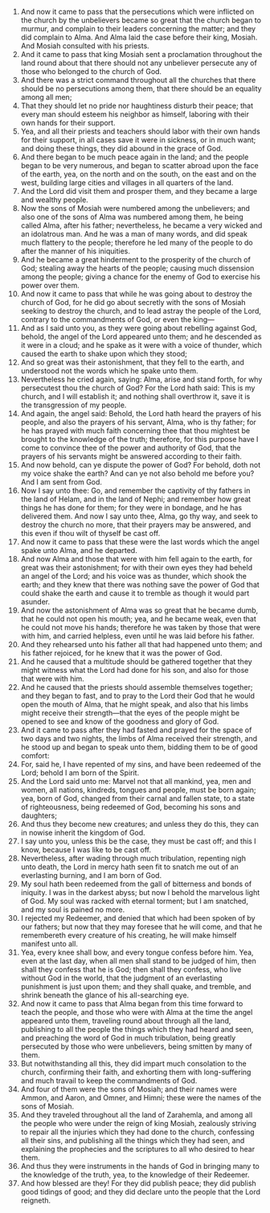 1. And now it came to pass that the persecutions which were inflicted on the church by the unbelievers became so great that the church began to murmur, and complain to their leaders concerning the matter; and they did complain to Alma. And Alma laid the case before their king, Mosiah. And Mosiah consulted with his priests.
2. And it came to pass that king Mosiah sent a proclamation throughout the land round about that there should not any unbeliever persecute any of those who belonged to the church of God.
3. And there was a strict command throughout all the churches that there should be no persecutions among them, that there should be an equality among all men;
4. That they should let no pride nor haughtiness disturb their peace; that every man should esteem his neighbor as himself, laboring with their own hands for their support.
5. Yea, and all their priests and teachers should labor with their own hands for their support, in all cases save it were in sickness, or in much want; and doing these things, they did abound in the grace of God.
6. And there began to be much peace again in the land; and the people began to be very numerous, and began to scatter abroad upon the face of the earth, yea, on the north and on the south, on the east and on the west, building large cities and villages in all quarters of the land.
7. And the Lord did visit them and prosper them, and they became a large and wealthy people.
8. Now the sons of Mosiah were numbered among the unbelievers; and also one of the sons of Alma was numbered among them, he being called Alma, after his father; nevertheless, he became a very wicked and an idolatrous man. And he was a man of many words, and did speak much flattery to the people; therefore he led many of the people to do after the manner of his iniquities.
9. And he became a great hinderment to the prosperity of the church of God; stealing away the hearts of the people; causing much dissension among the people; giving a chance for the enemy of God to exercise his power over them.
10. And now it came to pass that while he was going about to destroy the church of God, for he did go about secretly with the sons of Mosiah seeking to destroy the church, and to lead astray the people of the Lord, contrary to the commandments of God, or even the king—
11. And as I said unto you, as they were going about rebelling against God, behold, the angel of the Lord appeared unto them; and he descended as it were in a cloud; and he spake as it were with a voice of thunder, which caused the earth to shake upon which they stood;
12. And so great was their astonishment, that they fell to the earth, and understood not the words which he spake unto them.
13. Nevertheless he cried again, saying: Alma, arise and stand forth, for why persecutest thou the church of God? For the Lord hath said: This is my church, and I will establish it; and nothing shall overthrow it, save it is the transgression of my people.
14. And again, the angel said: Behold, the Lord hath heard the prayers of his people, and also the prayers of his servant, Alma, who is thy father; for he has prayed with much faith concerning thee that thou mightest be brought to the knowledge of the truth; therefore, for this purpose have I come to convince thee of the power and authority of God, that the prayers of his servants might be answered according to their faith.
15. And now behold, can ye dispute the power of God? For behold, doth not my voice shake the earth? And can ye not also behold me before you? And I am sent from God.
16. Now I say unto thee: Go, and remember the captivity of thy fathers in the land of Helam, and in the land of Nephi; and remember how great things he has done for them; for they were in bondage, and he has delivered them. And now I say unto thee, Alma, go thy way, and seek to destroy the church no more, that their prayers may be answered, and this even if thou wilt of thyself be cast off.
17. And now it came to pass that these were the last words which the angel spake unto Alma, and he departed.
18. And now Alma and those that were with him fell again to the earth, for great was their astonishment; for with their own eyes they had beheld an angel of the Lord; and his voice was as thunder, which shook the earth; and they knew that there was nothing save the power of God that could shake the earth and cause it to tremble as though it would part asunder.
19. And now the astonishment of Alma was so great that he became dumb, that he could not open his mouth; yea, and he became weak, even that he could not move his hands; therefore he was taken by those that were with him, and carried helpless, even until he was laid before his father.
20. And they rehearsed unto his father all that had happened unto them; and his father rejoiced, for he knew that it was the power of God.
21. And he caused that a multitude should be gathered together that they might witness what the Lord had done for his son, and also for those that were with him.
22. And he caused that the priests should assemble themselves together; and they began to fast, and to pray to the Lord their God that he would open the mouth of Alma, that he might speak, and also that his limbs might receive their strength—that the eyes of the people might be opened to see and know of the goodness and glory of God.
23. And it came to pass after they had fasted and prayed for the space of two days and two nights, the limbs of Alma received their strength, and he stood up and began to speak unto them, bidding them to be of good comfort:
24. For, said he, I have repented of my sins, and have been redeemed of the Lord; behold I am born of the Spirit.
25. And the Lord said unto me: Marvel not that all mankind, yea, men and women, all nations, kindreds, tongues and people, must be born again; yea, born of God, changed from their carnal and fallen state, to a state of righteousness, being redeemed of God, becoming his sons and daughters;
26. And thus they become new creatures; and unless they do this, they can in nowise inherit the kingdom of God.
27. I say unto you, unless this be the case, they must be cast off; and this I know, because I was like to be cast off.
28. Nevertheless, after wading through much tribulation, repenting nigh unto death, the Lord in mercy hath seen fit to snatch me out of an everlasting burning, and I am born of God.
29. My soul hath been redeemed from the gall of bitterness and bonds of iniquity. I was in the darkest abyss; but now I behold the marvelous light of God. My soul was racked with eternal torment; but I am snatched, and my soul is pained no more.
30. I rejected my Redeemer, and denied that which had been spoken of by our fathers; but now that they may foresee that he will come, and that he remembereth every creature of his creating, he will make himself manifest unto all.
31. Yea, every knee shall bow, and every tongue confess before him. Yea, even at the last day, when all men shall stand to be judged of him, then shall they confess that he is God; then shall they confess, who live without God in the world, that the judgment of an everlasting punishment is just upon them; and they shall quake, and tremble, and shrink beneath the glance of his all-searching eye.
32. And now it came to pass that Alma began from this time forward to teach the people, and those who were with Alma at the time the angel appeared unto them, traveling round about through all the land, publishing to all the people the things which they had heard and seen, and preaching the word of God in much tribulation, being greatly persecuted by those who were unbelievers, being smitten by many of them.
33. But notwithstanding all this, they did impart much consolation to the church, confirming their faith, and exhorting them with long-suffering and much travail to keep the commandments of God.
34. And four of them were the sons of Mosiah; and their names were Ammon, and Aaron, and Omner, and Himni; these were the names of the sons of Mosiah.
35. And they traveled throughout all the land of Zarahemla, and among all the people who were under the reign of king Mosiah, zealously striving to repair all the injuries which they had done to the church, confessing all their sins, and publishing all the things which they had seen, and explaining the prophecies and the scriptures to all who desired to hear them.
36. And thus they were instruments in the hands of God in bringing many to the knowledge of the truth, yea, to the knowledge of their Redeemer.
37. And how blessed are they! For they did publish peace; they did publish good tidings of good; and they did declare unto the people that the Lord reigneth.
